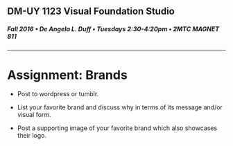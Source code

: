 ## DM-UY 1123 Visual Foundation Studio
##### Fall 2016 • De Angela L. Duff • Tuesdays 2:30-4:20pm • 2MTC MAGNET 811 
---

# Assignment: Brands

* Post to wordpress or tumblr.

* List your favorite brand and discuss why in terms of its message and/or visual form.

* Post a supporting image of your favorite brand which also showcases their logo.


